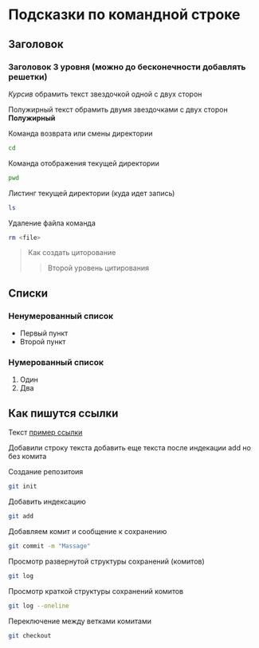 # Подсказки по командной строке

## Заголовок 

### Заголовок  3 уровня (можно до бесконечности добавлять решетки)

*Курсив* обрамить текст звездочкой одной с двух сторон

Полужирный текст обрамить двумя звездочками с двух сторон **Полужирный**

Команда возврата или смены директории
```sh
cd
```
Команда отображения текущей директории
```sh
pwd
```

Листинг текущей директории (куда идет запись)
```sh
ls
```

Удаление файла команда
```sh
rm <file>
```

>Как создать циторование
>>Второй уровень цитирования

## Списки
### Ненумерованный список
* Первый пункт
* Второй пункт

### Нумерованный список
1. Один
2. Два

## Как пишутся ссылки
Текст [пример ссылки](http&example.com "Всплывающая подсказка")

Добавили строку текста
добавить еще текста после индекации add но без комита

Создание репозитоия
```sh
git init
```
Добавить индексацию
```sh
git add
```
Добавляем комит и сообщение к сохранению
```sh
git commit -m "Massage"
```
Просмотр развернутой структуры сохранений (комитов)
```sh
git log
```
Просмотр краткой структуры сохранений комитов
```sh
git log --oneline
```
Переключение между ветками комитами
```sh
git checkout
```